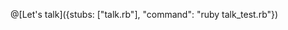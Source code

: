 
@[Let's talk]({stubs: ["talk.rb"], "command": "ruby talk_test.rb"})

<iframe src="https://tech.io/snippet-widget/BjNpWPw" width="100%" frameborder="0" scrolling="no" allowtransparency="true" style="visibility: hidden;">
</iframe>
<script>
  if (typeof window.techioScriptInjected === 'undefined') {
    window.techioScriptInjected = true;
    var script = document.createElement('script');
    script.src = 'https://files.codingame.com/codingame/iframe-v-1-4.js';
    (document.head || document.body).appendChild(script);
  }
</script>